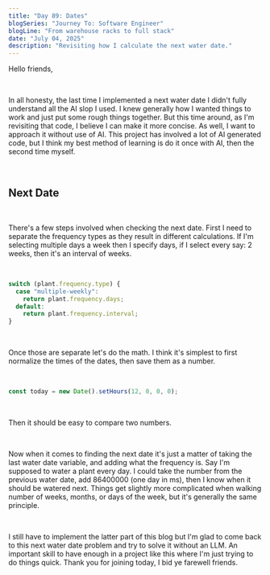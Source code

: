 ```yaml
---
title: "Day 89: Dates"
blogSeries: "Journey To: Software Engineer"
blogLine: "From warehouse racks to full stack"
date: "July 04, 2025"
description: "Revisiting how I calculate the next water date."
---
```


Hello friends,

<br>

In all honesty, the last time I implemented a next water date I didn't fully understand all the AI slop I used. I knew generally how I wanted things to work and just put some rough things together. But this time around, as I'm revisiting that code, I believe I can make it more concise. As well, I want to approach it without use of AI. This project has involved a lot of AI generated code, but I think my best method of learning is do it once with AI, then the second time myself.

<br>

## Next Date

<br>

There's a few steps involved when checking the next date. First I need to separate the frequency types as they result in different calculations. If I'm selecting multiple days a week then I specify days, if I select every say: 2 weeks, then it's an interval of weeks.

<br>

```ts
switch (plant.frequency.type) {
  case "multiple-weekly":
    return plant.frequency.days;
  default:
    return plant.frequency.interval;
}
```

<br>

Once those are separate let's do the math. I think it's simplest to first normalize the times of the dates, then save them as a number.

<br>

```ts
const today = new Date().setHours(12, 0, 0, 0);
```

<br>

Then it should be easy to compare two numbers.

<br>

Now when it comes to finding the next date it's just a matter of taking the last water date variable, and adding what the frequency is. Say I'm supposed to water a plant every day. I could take the number from the previous water date, add 86400000 (one day in ms), then I know when it should be watered next. Things get slightly more complicated when walking number of weeks, months, or days of the week, but it's generally the same principle.

<br>

I still have to implement the latter part of this blog but I'm glad to come back to this next water date problem and try to solve it without an LLM. An important skill to have enough in a project like this where I'm just trying to do things quick. Thank you for joining today, I bid ye farewell friends.
